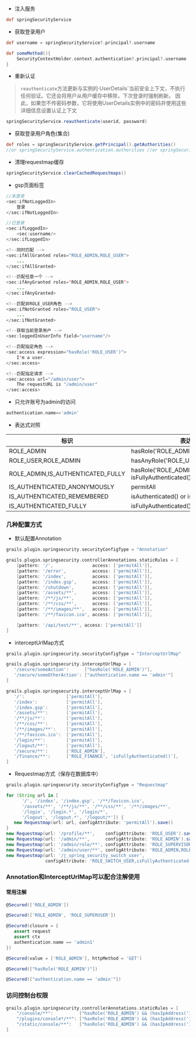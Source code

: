 * 注入服务

```groovy
def springSecurityService

```

* 获取登录用户

```groovy
def username = springSecurityService?.principal?.username

def someMethod(){ 
    SecurityContextHolder.context.authentication?.principal?.username
} 

```

* 重新认证

> `reauthenticate`方法更新与实例的·UserDetails`当前安全上下文，不执行任何验证。它还会将用户从用户缓存中移除，下次登录时强制刷新。
因此，如果您不传密码参数，它将使用UserDetails实例中的密码并使用这些详细信息设置认证上下文

```groovy
springSecurityService.reauthenticate(userid, password) 
```

* 获取登录用户角色(集合)

```groovy
def roles = springSecurityService.getPrincipal().getAuthorities() 
//or springSecurityService.authentication.authorities //or springSecurityService?.principal?.authorities

```

* 清理requestmap缓存

```groovy
springSecurityService.clearCachedRequestmaps()

```

* gsp页面标签

```java
//未登录
<sec:ifNotLoggedIn>
    登录
</sec:ifNotLoggedIn>

//已登录
<sec:ifLoggedIn>
    <sec:username/>
</sec:ifLoggedIn>

<!--同时匹配 -->
<sec:ifAllGranted roles="ROLE_ADMIN,ROLE_USER">
    ...
</sec:ifAllGranted>

<!--匹配任意一个 -->
<sec:ifAnyGranted roles='ROLE_ADMIN,ROLE_USER'>
    ...
</sec:ifAnyGranted>

<!--匹配非ROLE_USER角色 -->
<sec:ifNotGranted roles="ROLE_USER">
    ...
</sec:ifNotGranted>

<!--获取当前登录用户 -->
<sec:loggedInUserInfo field="username"/>

<!--匹配指定角色 -->
<sec:access expression="hasRole('ROLE_USER')">
    I'm a user.
</sec:access>

<!--匹配指定请求 -->
<sec:access url="/admin/user">
    The requestURL is "/admin/user"
</sec:access>

```

* 只允许账号为admin的访问

```groovy
authentication.name=='admin'
```

* 表达式对照

| 标识 | 表达式 |
| ------ | ------ |
| ROLE_ADMIN | hasRole('ROLE_ADMIN') |
| ROLE_USER,ROLE_ADMIN | hasAnyRole('ROLE_USER','ROLE_ADMIN') |
| ROLE_ADMIN,IS_AUTHENTICATED_FULLY | hasRole('ROLE_ADMIN') and isFullyAuthenticated() |
| IS_AUTHENTICATED_ANONYMOUSLY | permitAll |
| IS_AUTHENTICATED_REMEMBERED | isAuthenticated() or isRememberMe() |
| IS_AUTHENTICATED_FULLY | isFullyAuthenticated() |

### 几种配置方式

* 默认配置Annotation

```groovy
grails.plugin.springsecurity.securityConfigType = "Annotation"
```

```groovy
grails.plugin.springsecurity.controllerAnnotations.staticRules = [
	[pattern: '/',               access: ['permitAll']],
	[pattern: '/error',          access: ['permitAll']],
	[pattern: '/index',          access: ['permitAll']],
	[pattern: '/index.gsp',      access: ['permitAll']],
	[pattern: '/shutdown',       access: ['permitAll']],
	[pattern: '/assets/**',      access: ['permitAll']],
	[pattern: '/**/js/**',       access: ['permitAll']],
	[pattern: '/**/css/**',      access: ['permitAll']],
	[pattern: '/**/images/**',   access: ['permitAll']],
	[pattern: '/**/favicon.ico', access: ['permitAll']],

	[pattern: '/api/test/**', access: ['permitAll']]
]
```

* interceptUrlMap方式

```groovy
grails.plugin.springsecurity.securityConfigType = "InterceptUrlMap"
```

```groovy
grails.plugin.springsecurity.interceptUrlMap = [
   '/secure/someAction':      ["hasRole('ROLE_ADMIN')"],
   '/secure/someOtherAction': ["authentication.name == 'admin'"]
]

grails.plugin.springsecurity.interceptUrlMap = [
   '/':                ['permitAll'],
   '/index':           ['permitAll'],
   '/index.gsp':       ['permitAll'],
   '/assets/**':       ['permitAll'],
   '/**/js/**':        ['permitAll'],
   '/**/css/**':       ['permitAll'],
   '/**/images/**':    ['permitAll'],
   '/**/favicon.ico':  ['permitAll'],
   '/login/**':        ['permitAll'],
   '/logout/**':       ['permitAll'],
   '/secure/**':       ['ROLE_ADMIN'],
   '/finance/**':      ['ROLE_FINANCE', 'isFullyAuthenticated()'],
]
```

* Requestmap方式（保存在数据库中）

```groovy
grails.plugin.springsecurity.securityConfigType = "Requestmap"
```

```groovy
for (String url in [
      '/', '/index', '/index.gsp', '/**/favicon.ico',
      '/assets/**', '/**/js/**', '/**/css/**', '/**/images/**',
      '/login', '/login.*', '/login/*',
      '/logout', '/logout.*', '/logout/*']) {
   new Requestmap(url: url, configAttribute: 'permitAll').save()
}
new Requestmap(url: '/profile/**',    configAttribute: 'ROLE_USER').save()
new Requestmap(url: '/admin/**',      configAttribute: 'ROLE_ADMIN').save()
new Requestmap(url: '/admin/role/**', configAttribute: 'ROLE_SUPERVISOR').save()
new Requestmap(url: '/admin/user/**', configAttribute: 'ROLE_ADMIN,ROLE_SUPERVISOR').save()
new Requestmap(url: '/j_spring_security_switch_user',
               configAttribute: 'ROLE_SWITCH_USER,isFullyAuthenticated()').save()
```

### Annotation和InterceptUrlMap可以配合注解使用

#### 常用注解

```groovy
@Secured(['ROLE_ADMIN'])

@Secured(['ROLE_ADMIN', 'ROLE_SUPERUSER'])

@Secured(closure = {
   assert request
   assert ctx
   authentication.name == 'admin1'
})

@Secured(value = ['ROLE_ADMIN'], httpMethod = 'GET')

@Secured(["hasRole('ROLE_ADMIN')"])

@Secured(["authentication.name == 'admin'"])

```

### 访问控制台权限

```groovy
grails.plugin.springsecurity.controllerAnnotations.staticRules = [
    "/console/**":          ["hasRole('ROLE_ADMIN') && (hasIpAddress('127.0.0.1') || hasIpAddress('::1'))"],
    "/plugins/console*/**": ["hasRole('ROLE_ADMIN') && (hasIpAddress('127.0.0.1') || hasIpAddress('::1'))"], // Grails 2.x
    "/static/console/**":   ["hasRole('ROLE_ADMIN') && (hasIpAddress('127.0.0.1') || hasIpAddress('::1'))"], // Grails 3.x
]
```
